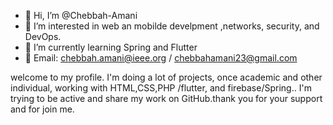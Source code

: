 - 👋 Hi, I’m @Chebbah-Amani
- 👀 I’m interested in web an mobilde develpment ,networks, security, and DevOps.
- 🌱 I’m currently learning Spring and Flutter
- 📩 Email: chebbah.amani@ieee.org / chebbahamani23@gmail.com 

welcome to my profile. I'm doing a lot of projects, once academic and other individual, working with HTML,CSS,PHP /flutter, and firebase/Spring.. 
I'm trying to be active and share my work on GitHub.thank you for your support and for join me.
